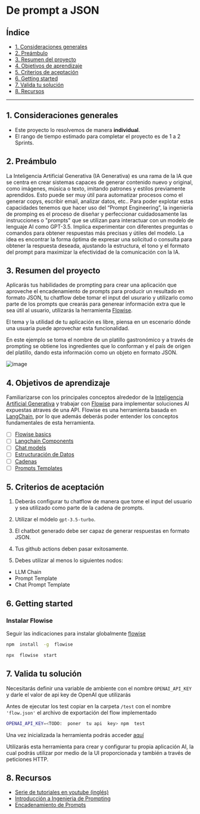 # De prompt a JSON

## Índice

- [1. Consideraciones generales](#1-consideraciones-generales)
- [2. Preámbulo](#2-preámbulo)
- [3. Resumen del proyecto](#3-resumen-del-proyecto)
- [4. Objetivos de aprendizaje](#4-objetivos-de-aprendizaje)
- [5. Criterios de aceptación](#5-criterios-de-aceptación)
- [6. Getting started](#6-getting-started)
- [7. Valida tu solución](#7-valida-tu-solución)
- [8. Recursos](#8-recursos)

---

## 1. Consideraciones generales

- Este proyecto lo resolvemos de manera **individual**.
- El rango de tiempo estimado para completar el proyecto es de 1 a 2 Sprints.

## 2. Preámbulo

La Inteligencia Artificial Generativa (IA Generativa) es una rama de la IA que
se centra en crear sistemas capaces de generar contenido nuevo y original, como
imágenes, música o texto, imitando patrones y estilos previamente aprendidos.
Esto puede ser muy útil para automatizar procesos como el generar copys,
escribir email, analizar datos, etc..
Para poder explotar estas capacidades tenemos que hacer uso del “Prompt
Engineering”, la ingeniería de promping es el proceso de diseñar y perfeccionar
cuidadosamente las instrucciones o "prompts" que se utilizan para interactuar
con un modelo de lenguaje AI como GPT-3.5. Implica experimentar con diferentes
preguntas o comandos para obtener respuestas más precisas y útiles del modelo.
La idea es encontrar la forma óptima de expresar una solicitud o consulta para
obtener la respuesta deseada, ajustando la estructura, el tono y el formato del
prompt para maximizar la efectividad de la comunicación con la IA.

## 3. Resumen del proyecto

Aplicarás tus habilidades de prompting para crear una aplicación que aproveche
el encadenamiento de prompts para producir un resultado en formato JSON, tu
chatflow debe tomar el input del usurario y utilizarlo como parte de los prompts
que crearás para generear información extra que le sea útil al usuario,
utilizarás la herramienta [Flowise](https://flowiseai.com/).

El tema y la utilidad de tu aplicación es libre, piensa en un escenario dónde
una usuaria puede aprovechar esta funcionalidad.

En este ejemplo se toma el nombre de un platillo gastronómico y a través de
prompting se obtiene los ingredientes que lo conforman y el país de origen del
platillo, dando esta información como un objeto en formato JSON.

![image](https://github.com/Laboratoria/curriculum/assets/5282075/801b660d-6c92-44ed-9735-0d401f5a3918)

## 4. Objetivos de aprendizaje

Familiarizarse con los principales conceptos alrededor de la
[Inteligencia Artificial Generativa](https://es.wikipedia.org/wiki/Inteligencia_artificial_generativa)
y trabajar con [Flowise](https://docs.flowiseai.com/) para implementar
soluciones AI expuestas atraves de una API.
Flowise es una herramienta basada en [LangChain](https://docs.langchain.com/docs/),
por lo que además deberás poder entender los conceptos fundamentales de esta
herramienta.

- [ ] [Flowise basics](https://www.youtube.com/watch?v=tD6fwQyUIJE&list=PL4HikwTaYE0HDOuXMm5sU6DH6_ZrHBLSJ)
- [ ] [Langchain Components](https://docs.langchain.com/docs/category/components)
- [ ] [Chat models](https://docs.flowiseai.com/chat-models)
- [ ] [Estructuración de Datos](https://learnprompting.org/es/docs/basic_applications/table_generation)
- [ ] [Cadenas](https://docs.langchain.com/docs/components/chains/)
- [ ] [Prompts Templates](https://docs.langchain.com/docs/components/prompts/)

## 5. Criterios de aceptación

1. Deberás configurar tu chatflow de manera que tome el input del usuario y sea
  utilizado como parte de la cadena de prompts.

2. Utilizar el módelo `gpt-3.5-turbo`.

3. El chatbot generado debe ser capaz de generar respuestas en formato JSON.

4. Tus github actions deben pasar exitosamente.

5. Debes utilizar al menos lo siguientes nodos:

- LLM Chain
- Prompt Template
- Chat Prompt Template

## 6. Getting started

### Instalar Flowise

Seguir las indicaciones para instalar globalmente [flowise](https://github.com/FlowiseAI/Flowise)

```bash
npm  install  -g  flowise

npx  flowise  start
```

## 7. Valida tu solución

Necesitarás definir una variable de ambiente con el nombre `OPENAI_API_KEY` y
darle el valor de api key de OpenAI que utilizarás

Antes de ejecutar los test copiar en la carpeta `/test` con el nombre
`'flow.json'` el archivo de exportación del flow implementado

```bash
OPENAI_API_KEY=<TODO:  poner  tu api  key> npm  test
```

Una vez inicializada la herramienta podrás acceder [aquí](http://localhost:3000/)

Utilizarás esta herramienta para crear y configurar tu propia aplicación AI,
la cual podrás utilizar por medio de la UI proporcionada y también a través de
peticiones HTTP.

## 8. Recursos

- [Serie de tutoriales en youtube (inglés)](https://www.youtube.com/watch?v=tD6fwQyUIJE&list=PL4HikwTaYE0HDOuXMm5sU6DH6_ZrHBLSJ)
- [Introducción a Ingenieria de Prompting](https://learnprompting.org/es/docs/basics/prompting)
- [Encadenamiento de Prompts](https://botpress.com/es/blog/what-is-ai-prompt-chaining#:~:text=Permite%20crear%20respuestas%20personalizadas%20basadas,mejora%20el%20compromiso%20del%20usuario.)
